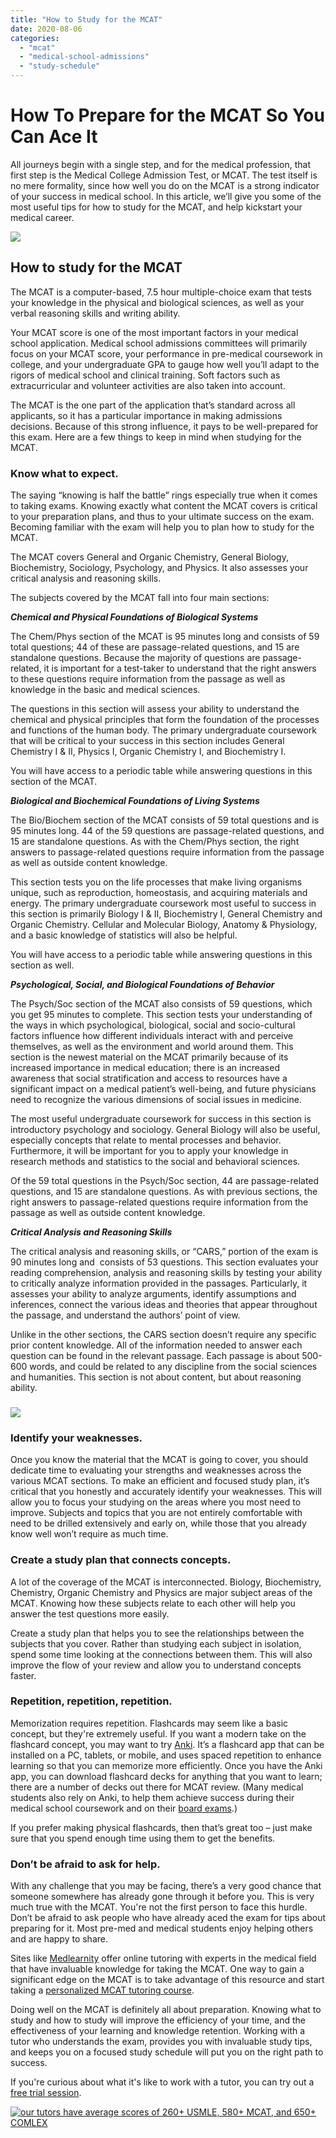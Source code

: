 ```yaml
---
title: "How to Study for the MCAT"
date: 2020-08-06
categories: 
  - "mcat"
  - "medical-school-admissions"
  - "study-schedule"
---
```


# **How To Prepare for the MCAT So You Can Ace It**

All journeys begin with a single step, and for the medical profession, that first step is the Medical College Admission Test, or MCAT. The test itself is no mere formality, since how well you do on the MCAT is a strong indicator of your success in medical school. In this article, we’ll give you some of the most useful tips for how to study for the MCAT, and help kickstart your medical career.

![](https://www.medlearnity.com/wp-content/uploads/2020/08/shutterstock_1723595515-1-300x225.jpg)

## **How to study for the MCAT**

The MCAT is a computer-based, 7.5 hour multiple-choice exam that tests your knowledge in the physical and biological sciences, as well as your verbal reasoning skills and writing ability. 

Your MCAT score is one of the most important factors in your medical school application. Medical school admissions committees will primarily focus on your MCAT score, your performance in pre-medical coursework in college, and your undergraduate GPA to gauge how well you’ll adapt to the rigors of medical school and clinical training. Soft factors such as extracurricular and volunteer activities are also taken into account. 

The MCAT is the one part of the application that’s standard across all applicants, so it has a particular importance in making admissions decisions. Because of this strong influence, it pays to be well-prepared for this exam. Here are a few things to keep in mind when studying for the MCAT.

### **Know what to expect.**

The saying “knowing is half the battle” rings especially true when it comes to taking exams. Knowing exactly what content the MCAT covers is critical to your preparation plans, and thus to your ultimate success on the exam. Becoming familiar with the exam will help you to plan how to study for the MCAT.

The MCAT covers General and Organic Chemistry, General Biology, Biochemistry, Sociology, Psychology, and Physics. It also assesses your critical analysis and reasoning skills.

The subjects covered by the MCAT fall into four main sections:

**_Chemical and Physical Foundations of Biological Systems_**

The Chem/Phys section of the MCAT is 95 minutes long and consists of 59 total questions; 44 of these are passage-related questions, and 15 are standalone questions. Because the majority of questions are passage-related, it is important for a test-taker to understand that the right answers to these questions require information from the passage as well as knowledge in the basic and medical sciences.

The questions in this section will assess your ability to understand the chemical and physical principles that form the foundation of the processes and functions of the human body. The primary undergraduate coursework that will be critical to your success in this section includes General Chemistry I & II, Physics I, Organic Chemistry I, and Biochemistry I. 

You will have access to a periodic table while answering questions in this section of the MCAT.

_**Biological and Biochemical Foundations of Living Systems**_

The Bio/Biochem section of the MCAT consists of 59 total questions and is 95 minutes long. 44 of the 59 questions are passage-related questions, and 15 are standalone questions. As with the Chem/Phys section, the right answers to passage-related questions require information from the passage as well as outside content knowledge.

This section tests you on the life processes that make living organisms unique, such as reproduction, homeostasis, and acquiring materials and energy. The primary undergraduate coursework most useful to success in this section is primarily Biology I & II, Biochemistry I, General Chemistry and Organic Chemistry. Cellular and Molecular Biology, Anatomy & Physiology, and a basic knowledge of statistics will also be helpful.

You will have access to a periodic table while answering questions in this section as well.

_**Psychological, Social, and Biological Foundations of Behavior**_

The Psych/Soc section of the MCAT also consists of 59 questions, which you get 95 minutes to complete. This section tests your understanding of the ways in which psychological, biological, social and socio-cultural factors influence how different individuals interact with and perceive themselves, as well as the environment and world around them. This section is the newest material on the MCAT primarily because of its increased importance in medical education; there is an increased awareness that social stratification and access to resources have a significant impact on a medical patient’s well-being, and future physicians need to recognize the various dimensions of social issues in medicine.

The most useful undergraduate coursework for success in this section is introductory psychology and sociology. General Biology will also be useful, especially concepts that relate to mental processes and behavior. Furthermore, it will be important for you to apply your knowledge in research methods and statistics to the social and behavioral sciences.

Of the 59 total questions in the Psych/Soc section, 44 are passage-related questions, and 15 are standalone questions. As with previous sections, the right answers to passage-related questions require information from the passage as well as outside content knowledge.

_**Critical Analysis and Reasoning Skills**_

The critical analysis and reasoning skills, or “CARS,” portion of the exam is 90 minutes long and  consists of 53 questions. This section evaluates your reading comprehension, analysis and reasoning skills by testing your ability to critically analyze information provided in the passages. Particularly, it assesses your ability to analyze arguments, identify assumptions and inferences, connect the various ideas and theories that appear throughout the passage, and understand the authors’ point of view.

Unlike in the other sections, the CARS section doesn’t require any specific prior content knowledge. All of the information needed to answer each question can be found in the relevant passage. Each passage is about 500-600 words, and could be related to any discipline from the social sciences and humanities. This section is not about content, but about reasoning ability.

### ![](https://www.medlearnity.com/wp-content/uploads/2020/08/shutterstock_1535364272-1-300x200.jpg)

### Identify your weaknesses.

Once you know the material that the MCAT is going to cover, you should dedicate time to evaluating your strengths and weaknesses across the various MCAT sections. To make an efficient and focused study plan, it’s critical that you honestly and accurately identify your weaknesses. This will allow you to focus your studying on the areas where you most need to improve. Subjects and topics that you are not entirely comfortable with need to be drilled extensively and early on, while those that you already know well won’t require as much time.

### **Create a study plan that connects concepts.**

A lot of the coverage of the MCAT is interconnected. Biology, Biochemistry, Chemistry, Organic Chemistry and Physics are major subject areas of the MCAT. Knowing how these subjects relate to each other will help you answer the test questions more easily.

Create a study plan that helps you to see the relationships between the subjects that you cover. Rather than studying each subject in isolation, spend some time looking at the connections between them. This will also improve the flow of your review and allow you to understand concepts faster.

### **Repetition, repetition, repetition.**

Memorization requires repetition. Flashcards may seem like a basic concept, but they're extremely useful. If you want a modern take on the flashcard concept, you may want to try [Anki](https://apps.ankiweb.net/). It’s a flashcard app that can be installed on a PC, tablets, or mobile, and uses spaced repetition to enhance learning so that you can memorize more efficiently. Once you have the Anki app, you can download flashcard decks for anything that you want to learn; there are a number of decks out there for MCAT review. (Many medical students also rely on Anki, to help them achieve success during their medical school coursework and on their [board exams](https://www.medlearnity.com/usmle/).)

If you prefer making physical flashcards, then that’s great too – just make sure that you spend enough time using them to get the benefits.

### **Don’t be afraid to ask for help.**

With any challenge that you may be facing, there’s a very good chance that someone somewhere has already gone through it before you. This is very much true with the MCAT. You're not the first person to face this hurdle. Don’t be afraid to ask people who have already aced the exam for tips about preparing for it. Most pre-med and medical students enjoy helping others and are happy to share.

Sites like [Medlearnity](https://www.medlearnity.com) offer online tutoring with experts in the medical field that have invaluable knowledge for taking the MCAT. One way to gain a significant edge on the MCAT is to take advantage of this resource and start taking a [personalized MCAT tutoring course](https://www.medlearnity.com/mcat/).

Doing well on the MCAT is definitely all about preparation. Knowing what to study and how to study will improve the efficiency of your time, and the effectiveness of your learning and knowledge retention. Working with a tutor who understands the exam, provides you with invaluable study tips, and keeps you on a focused study schedule will put you on the right path to success.

If you're curious about what it's like to work with a tutor, you can try out a [free trial session](https://www.medlearnity.com/start-here/).

[![our tutors have average scores of 260+ USMLE, 580+ MCAT, and 650+ COMLEX](https://www.medlearnity.com/wp-content/uploads/2022/06/05-our-tutors-have-average-scores.png)](https://www.medlearnity.com/our-tutors/)
